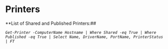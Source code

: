 # Printers

**List of Shared and Published Printers:##

*`Get-Printer -ComputerName Hostname | Where Shared -eq True | Where Published -eq True | Select Name, DriverName, PortName, PrinterStatus | FT`*
